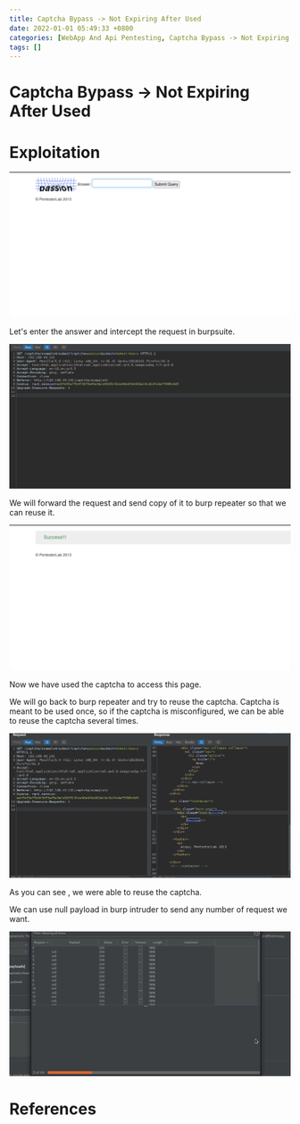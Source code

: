 ```yaml
---
title: Captcha Bypass -> Not Expiring After Used
date: 2022-01-01 05:49:33 +0800
categories: [WebApp And Api Pentesting, Captcha Bypass -> Not Expiring After Used]
tags: []  
---
```


# Captcha Bypass -> Not Expiring After Used

# Exploitation

![cap](https://raw.githubusercontent.com/cyberkhalid/cyberkhalid.github.io/main/assets/img/ipentest/capr1.png)

Let's enter the answer and intercept the request in burpsuite.

![cap](https://raw.githubusercontent.com/cyberkhalid/cyberkhalid.github.io/main/assets/img/ipentest/capr2.png)

We will forward the request and send copy of it to burp repeater so that we can reuse it.

![cap](https://raw.githubusercontent.com/cyberkhalid/cyberkhalid.github.io/main/assets/img/ipentest/capr3.png)

Now we have used the captcha to access this page.

We will go back to burp repeater and try to reuse the captcha. Captcha is meant to be used once, so if the captcha is misconfigured, we can be able to reuse the captcha several times.

![cap](https://raw.githubusercontent.com/cyberkhalid/cyberkhalid.github.io/main/assets/img/ipentest/capr4.png)

As you can see , we were able to reuse the captcha.

We can use null payload in burp intruder to send any number of request we want.

![cap](https://raw.githubusercontent.com/cyberkhalid/cyberkhalid.github.io/main/assets/img/ipentest/capr5.png)

# References
